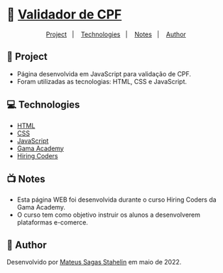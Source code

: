 # :scroll: [Validador de CPF](https://mateus-stahelin.github.io/validador-cpf/)

<p align="center">
  <a href="#Project">Project</a>&nbsp;&nbsp;&nbsp;|&nbsp;&nbsp;&nbsp;
  <a href="#Technologies">Technologies</a>&nbsp;&nbsp;&nbsp;|&nbsp;&nbsp;&nbsp;
  <a href="#Notes">Notes</a>&nbsp;&nbsp;&nbsp;|&nbsp;&nbsp;&nbsp;
  <a href="#Author">Author</a>&nbsp;&nbsp;&nbsp;
</p>

## :floppy_disk: Project

- Página desenvolvida em JavaScript para validação de CPF.
- Foram utilizadas as tecnologias: HTML, CSS e JavaScript.

## :computer: Technologies

- [HTML](https://www.learn-html.org/)
- [CSS](https://www.css.org/)
- [JavaScript](https://www.javascript.com/)
- [Gama Academy](https://app.gama.academy/)
- [Hiring Coders](https://www.hiringcoders.com.br/)

## :tv: Notes

- Esta página WEB foi desenvolvida durante o curso Hiring Coders da Gama Academy.
- O curso tem como objetivo instruir os alunos a desenvolverem plataformas e-comerce.

## :mechanical_arm: Author

Desenvolvido por [Mateus Sagas Stahelin](https://www.linkedin.com/in/mateus-sagas-stahelin-03177275/) em maio de 2022.
